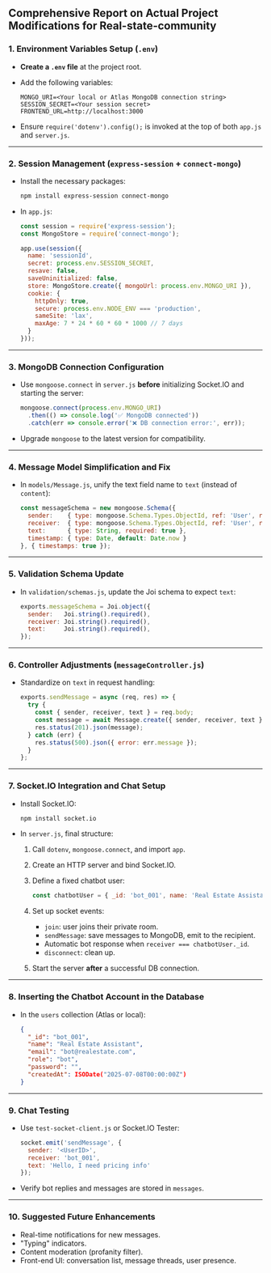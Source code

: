## Comprehensive Report on Actual Project Modifications for Real-state-community

### 1. Environment Variables Setup (`.env`)

* **Create a `.env` file** at the project root.
* Add the following variables:

  ```env
  MONGO_URI=<Your local or Atlas MongoDB connection string>
  SESSION_SECRET=<Your session secret>
  FRONTEND_URL=http://localhost:3000
  ```
* Ensure `require('dotenv').config();` is invoked at the top of both `app.js` and `server.js`.

---

### 2. Session Management (`express-session` + `connect-mongo`)

* Install the necessary packages:

  ```bash
  npm install express-session connect-mongo
  ```
* In `app.js`:

  ```js
  const session = require('express-session');
  const MongoStore = require('connect-mongo');

  app.use(session({
    name: 'sessionId',
    secret: process.env.SESSION_SECRET,
    resave: false,
    saveUninitialized: false,
    store: MongoStore.create({ mongoUrl: process.env.MONGO_URI }),
    cookie: {
      httpOnly: true,
      secure: process.env.NODE_ENV === 'production',
      sameSite: 'lax',
      maxAge: 7 * 24 * 60 * 60 * 1000 // 7 days
    }
  }));
  ```

---

### 3. MongoDB Connection Configuration

* Use `mongoose.connect` in `server.js` **before** initializing Socket.IO and starting the server:

  ```js
  mongoose.connect(process.env.MONGO_URI)
    .then(() => console.log('✅ MongoDB connected'))
    .catch(err => console.error('❌ DB connection error:', err));
  ```
* Upgrade `mongoose` to the latest version for compatibility.

---

### 4. Message Model Simplification and Fix

* In `models/Message.js`, unify the text field name to `text` (instead of `content`):

  ```js
  const messageSchema = new mongoose.Schema({
    sender:    { type: mongoose.Schema.Types.ObjectId, ref: 'User', required: true },
    receiver:  { type: mongoose.Schema.Types.ObjectId, ref: 'User', required: true },
    text:      { type: String, required: true },
    timestamp: { type: Date, default: Date.now }
  }, { timestamps: true });
  ```

---

### 5. Validation Schema Update

* In `validation/schemas.js`, update the Joi schema to expect `text`:

  ```js
  exports.messageSchema = Joi.object({
    sender:   Joi.string().required(),
    receiver: Joi.string().required(),
    text:     Joi.string().required(),
  });
  ```

---

### 6. Controller Adjustments (`messageController.js`)

* Standardize on `text` in request handling:

  ```js
  exports.sendMessage = async (req, res) => {
    try {
      const { sender, receiver, text } = req.body;
      const message = await Message.create({ sender, receiver, text });
      res.status(201).json(message);
    } catch (err) {
      res.status(500).json({ error: err.message });
    }
  };
  ```

---

### 7. Socket.IO Integration and Chat Setup

* Install Socket.IO:

  ```bash
  npm install socket.io
  ```
* In `server.js`, final structure:

  1. Call `dotenv`, `mongoose.connect`, and import `app`.
  2. Create an HTTP server and bind Socket.IO.
  3. Define a fixed chatbot user:

     ```js
     const chatbotUser = { _id: 'bot_001', name: 'Real Estate Assistant' };
     ```
  4. Set up socket events:

     * `join`: user joins their private room.
     * `sendMessage`: save messages to MongoDB, emit to the recipient.
     * Automatic bot response when `receiver === chatbotUser._id`.
     * `disconnect`: clean up.
  5. Start the server **after** a successful DB connection.

---

### 8. Inserting the Chatbot Account in the Database

* In the `users` collection (Atlas or local):

  ```json
  {
    "_id": "bot_001",
    "name": "Real Estate Assistant",
    "email": "bot@realestate.com",
    "role": "bot",
    "password": "",
    "createdAt": ISODate("2025-07-08T00:00:00Z")
  }
  ```

---

### 9. Chat Testing

* Use `test-socket-client.js` or Socket.IO Tester:

  ```js
  socket.emit('sendMessage', {
    sender: '<UserID>',
    receiver: 'bot_001',
    text: 'Hello, I need pricing info'
  });
  ```
* Verify bot replies and messages are stored in `messages`.

---

### 10. Suggested Future Enhancements

* Real-time notifications for new messages.
* "Typing" indicators.
* Content moderation (profanity filter).
* Front-end UI: conversation list, message threads, user presence.


